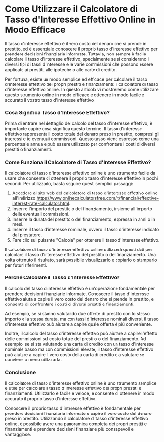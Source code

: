 Come Utilizzare il Calcolatore di Tasso d'Interesse Effettivo Online in Modo Efficace
=====================================================================================

Il tasso d'interesse effettivo è il vero costo del denaro che si prende in prestito, ed è essenziale conoscere il proprio tasso d'interesse effettivo per prendere decisioni finanziarie informate. Tuttavia, non sempre è facile calcolare il tasso d'interesse effettivo, specialmente se si considerano i diversi tipi di tassi d'interesse e le varie commissioni che possono essere applicate ai prestiti, alle ipoteche o alle carte di credito.

Per fortuna, esiste un modo semplice ed efficace per calcolare il tasso d'interesse effettivo dei propri prestiti e finanziamenti: il calcolatore di tasso d'interesse effettivo online. In questo articolo vi mostreremo come utilizzare questo strumento online in modo efficace e ottenere in modo facile e accurato il vostro tasso d'interesse effettivo.

### Cosa Significa Tasso d'Interesse Effettivo?

Prima di entrare nel dettaglio del calcolo del tasso d'interesse effettivo, è importante capire cosa significa questo termine. Il tasso d'interesse effettivo rappresenta il costo totale del denaro preso in prestito, compresi gli interessi e le eventuali commissioni. Questo tasso viene espresso come una percentuale annua e può essere utilizzato per confrontare i costi di diversi prestiti o finanziamenti.

### Come Funziona il Calcolatore di Tasso d'Interesse Effettivo?

Il calcolatore di tasso d'interesse effettivo online è uno strumento facile da usare che consente di ottenere il proprio tasso d'interesse effettivo in pochi secondi. Per utilizzarlo, basta seguire questi semplici passaggi:

1. Accedere al sito web del calcolatore di tasso d'interesse effettivo online all'indirizzo <https://www.onlinecalculatorsfree.com/it/financial/effective-interest-rate-calculator.html>.
2. Inserire l'importo del prestito o del finanziamento, insieme all'importo delle eventuali commissioni.
3. Inserire la durata del prestito o del finanziamento, espressa in anni o in mesi.
4. Inserire il tasso d'interesse nominale, ovvero il tasso d'interesse indicato dal prestatore.
5. Fare clic sul pulsante "Calcola" per ottenere il tasso d'interesse effettivo.

Il calcolatore di tasso d'interesse effettivo online utilizzerà questi dati per calcolare il tasso d'interesse effettivo del prestito o del finanziamento. Una volta ottenuto il risultato, sarà possibile visualizzarlo e copiarlo o stamparlo per futuri riferimenti.

### Perché Calcolare il Tasso d'Interesse Effettivo?

Il calcolo del tasso d'interesse effettivo è un'operazione fondamentale per prendere decisioni finanziarie informate. Conoscere il tasso d'interesse effettivo aiuta a capire il vero costo del denaro che si prende in prestito, e consente di confrontare i costi di diversi prestiti e finanziamenti.

Ad esempio, se si stanno valutando due offerte di prestito con lo stesso importo e la stessa durata, ma con tassi d'interesse nominali diversi, il tasso d'interesse effettivo può aiutare a capire quale offerta è più conveniente.

Inoltre, il calcolo del tasso d'interesse effettivo può aiutare a capire l'effetto delle commissioni sul costo totale del prestito o del finanziamento. Ad esempio, se si sta valutando una carta di credito con un tasso d'interesse nominale basso ma con commissioni elevate, il tasso d'interesse effettivo può aiutare a capire il vero costo della carta di credito e a valutare se conviene o meno utilizzarla.

### Conclusione

Il calcolatore di tasso d'interesse effettivo online è uno strumento semplice e utile per calcolare il tasso d'interesse effettivo dei propri prestiti e finanziamenti. Utilizzarlo è facile e veloce, e consente di ottenere in modo accurato il proprio tasso d'interesse effettivo.

Conoscere il proprio tasso d'interesse effettivo è fondamentale per prendere decisioni finanziarie informate e capire il vero costo del denaro preso in prestito. Utilizzando il calcolatore di tasso d'interesse effettivo online, è possibile avere una panoramica completa dei propri prestiti e finanziamenti e prendere decisioni finanziarie più consapevoli e vantaggiose.